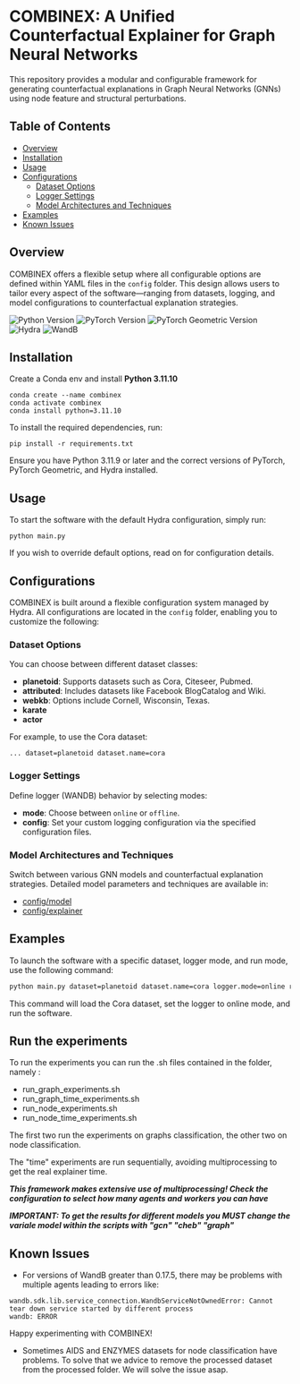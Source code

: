 # COMBINEX: A Unified Counterfactual Explainer for Graph Neural Networks

This repository provides a modular and configurable framework for generating counterfactual explanations in Graph Neural Networks (GNNs) using node feature and structural perturbations.

## Table of Contents
- [Overview](#overview)
- [Installation](#installation)
- [Usage](#usage)
- [Configurations](#configurations)
    - [Dataset Options](#dataset-options)
    - [Logger Settings](#logger-settings)
    - [Model Architectures and Techniques](#model-architectures-and-techniques)
- [Examples](#examples)
- [Known Issues](#known-issues)

## Overview

COMBINEX offers a flexible setup where all configurable options are defined within YAML files in the `config` folder. This design allows users to tailor every aspect of the software—ranging from datasets, logging, and model configurations to counterfactual explanation strategies.

![Python Version](https://img.shields.io/badge/python-3.11.10-brightgreen)
![PyTorch Version](https://img.shields.io/badge/pytorch-2.5.0-brightgreen)
![PyTorch Geometric Version](https://img.shields.io/badge/torch_geometric-2.6.1-brightgreen)
![Hydra](https://img.shields.io/badge/hydracore-1.3.2-brightgreen)
![WandB](https://img.shields.io/badge/wandb-0.17.5-brightgreen)

## Installation
Create a Conda env and install **Python 3.11.10**
```setup
conda create --name combinex
conda activate combinex
conda install python=3.11.10
```
To install the required dependencies, run:

```setup
pip install -r requirements.txt
```

Ensure you have Python 3.11.9 or later and the correct versions of PyTorch, PyTorch Geometric, and Hydra installed.

## Usage

To start the software with the default Hydra configuration, simply run:

```start
python main.py
```

If you wish to override default options, read on for configuration details.

## Configurations

COMBINEX is built around a flexible configuration system managed by Hydra. All configurations are located in the `config` folder, enabling you to customize the following:

### Dataset Options

You can choose between different dataset classes:

- **planetoid**: Supports datasets such as Cora, Citeseer, Pubmed.
- **attributed**: Includes datasets like Facebook BlogCatalog and Wiki.
- **webkb**: Options include Cornell, Wisconsin, Texas.
- **karate**
- **actor**

For example, to use the Cora dataset:

```dataset
... dataset=planetoid dataset.name=cora
```

### Logger Settings

Define logger (WANDB) behavior by selecting modes:

- **mode**: Choose between `online` or `offline`.
- **config**: Set your custom logging configuration via the specified configuration files.

### Model Architectures and Techniques

Switch between various GNN models and counterfactual explanation strategies. Detailed model parameters and techniques are available in:

- [config/model](config/model)
- [config/explainer](config/explainer)

## Examples

To launch the software with a specific dataset, logger mode, and run mode, use the following command:

```bash
python main.py dataset=planetoid dataset.name=cora logger.mode=online run_mode=run
```

This command will load the Cora dataset, set the logger to online mode, and run the software.

## Run the experiments
To run the experiments you can run the .sh files contained in the folder, namely :
- run_graph_experiments.sh
- run_graph_time_experiments.sh
- run_node_experiments.sh
- run_node_time_experiments.sh

The first two run the experiments on graphs classification, the other two on node classification.

The "time" experiments are run sequentially, avoiding multiprocessing to get the real explainer time.

***This framework makes extensive use of multiprocessing! Check the configuration to select how many agents and workers you can have*** 

***IMPORTANT: To get the results for different models you MUST change the variale model within the scripts with "gcn" "cheb" "graph"***

## Known Issues

- For versions of WandB greater than 0.17.5, there may be problems with multiple agents leading to errors like:

```
wandb.sdk.lib.service_connection.WandbServiceNotOwnedError: Cannot tear down service started by different process
wandb: ERROR 
```

Happy experimenting with COMBINEX!
- Sometimes AIDS and ENZYMES datasets for node classification have problems. To solve that we advice to remove the processed dataset from the processed folder. We will solve the issue asap.

